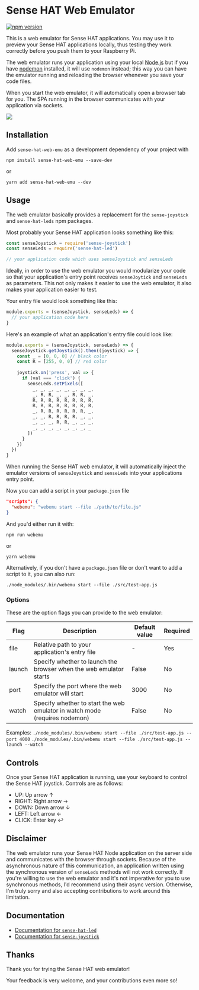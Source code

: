 # Sense HAT Web Emulator

[![npm version](https://badge.fury.io/js/sense-hat-web-emu.svg)](https://badge.fury.io/js/sense-hat-web-emu)

This is a web emulator for Sense HAT applications. You may use it to preview your Sense HAT applications locally, thus testing they work correctly before you push them to your Raspberry Pi.

The web emulator runs your application using your local [Node.js](https://nodejs.org) but if you have [nodemon](https://www.npmjs.com/package/nodemon) installed, it will use `nodemon` instead; this way you can have the emulator running and reloading the browser whenever you save your code files.

When you start the web emulator, it will automatically open a browser tab for you. The SPA running in the browser communicates with your application via sockets.

![](https://user-images.githubusercontent.com/4695856/48980160-c2aad800-f0c5-11e8-9e37-a3d3f8f3ed1c.png)

## Installation

Add `sense-hat-web-emu` as a development dependency of your project with

```
npm install sense-hat-web-emu --save-dev
```

or

```
yarn add sense-hat-web-emu --dev
```

## Usage

The web emulator basically provides a replacement for the `sense-joystick` and `sense-hat-leds` npm packages. 

Most probably your Sense HAT application looks something like this:

```javascript
const senseJoystick = require('sense-joystick')
const senseLeds = require('sense-hat-led')

// your application code which uses senseJoystick and senseLeds
```

Ideally, in order to use the web emulator you would modularize your code so that your application's entry point receives `senseJoytick` and `senseLeds` as parameters. This not only makes it easier to use the web emulator, it also makes your application easier to test.

Your entry file would look something like this:

```javascript
module.exports = (senseJoystick, senseLeds) => {
  // your application code here
}
```

Here's an example of what an application's entry file could look like:

```javascript
module.exports = (senseJoystick, senseLeds) => {
  senseJoystick.getJoystick().then((joystick) => {
    const _ = [0, 0, 0] // black color
    const R = [255, 0, 0] // red color
    
    joystick.on('press', val => {
      if (val === 'click') {
        senseLeds.setPixels([
          _, _, _, _, _, _, _, _,
          _, R, R, _, _, R, R, _,
          R, R, R, R, R, R, R, R,
          R, R, R, R, R, R, R, R,
          _, R, R, R, R, R, R, _,
          _, _, R, R, R, R, _, _,
          _, _, _, R, R, _, _, _,
          _, _, _, _, _, _, _, _
        ])
      }      
    })
  })
}
```

When running the Sense HAT web emulator, it will automatically inject the emulator versions of `senseJoystick` and `senseLeds` into your applications entry point.

Now you can add a script in your `package.json` file

```json
"scripts": {
  "webemu": "webemu start --file ./path/to/file.js"
}
```

And you'd either run it with:
```
npm run webemu
```

or 

```
yarn webemu
```

Alternatively, if you don't have a `package.json` file or don't want to add a script to it, you can also run:

```
./node_modules/.bin/webemu start --file ./src/test-app.js
```

### Options

These are the option flags you can provide to the web emulator:

| Flag   | Description                                                                | Default value | Required |
|--------|----------------------------------------------------------------------------|---------------|----------|
| file   | Relative path to your application's entry file                             | -             | Yes      |
| launch | Specify whether to launch the browser when the web emulator starts         | False         | No       |
| port   | Specify the port where the web emulator will start                         | 3000          | No       |
| watch  | Specify whether to start the web emulator in watch mode (requires nodemon) | False         | No       |

Examples:
`./node_modules/.bin/webemu start --file ./src/test-app.js --port 4000`
`./node_modules/.bin/webemu start --file ./src/test-app.js --launch --watch`

## Controls

Once your Sense HAT application is running, use your keyboard to control the Sense HAT joystick. Controls are as follows:
- UP: Up arrow ↑
- RIGHT: Right arrow →
- DOWN: Down arrow ↓
- LEFT: Left arrow ←
- CLICK: Enter key ↩

## Disclaimer

The web emulator runs your Sense HAT Node application on the server side and communicates with the browser through sockets. Because of the asynchronous nature of this communication, an application written using the synchronous version of `senseLeds` methods will not work correctly. If you're willing to use the web emulator and it's not imperative for you to use synchronous methods, I'd recommend using their async version. Otherwise, I'm truly sorry and also accepting contributions to work around this limitation.

## Documentation

- [Documentation for `sense-hat-led`](https://github.com/balena-io-playground/node-sense-hat)
- [Documentation for `sense-joystick`](https://github.com/balena-io-playground/sense-joystick)

## Thanks

Thank you for trying the Sense HAT web emulator!

Your feedback is very welcome, and your contributions even more so!
